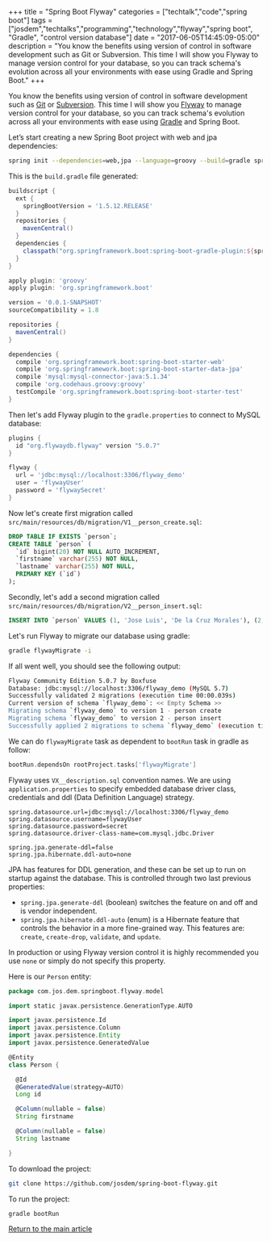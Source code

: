 +++
title = "Spring Boot Flyway"
categories = ["techtalk","code","spring boot"]
tags = ["josdem","techtalks","programming","technology","flyway","spring boot", "Gradle", "control version database"]
date = "2017-06-05T14:45:09-05:00"
description = "You know the benefits using version of control in software development such as Git or Subversion. This time I will show you Flyway to manage version control for your database, so you can track schema's evolution across all your environments with ease using Gradle and Spring Boot."
+++

You know the benefits using version of control in software development such as [Git](https://git-scm.com/) or [Subversion](https://subversion.apache.org/). This time I will show you [Flyway](https://flywaydb.org/) to manage version control for your database, so you can track schema's evolution across all your environments with ease using [Gradle](https://gradle.org/) and Spring Boot.

Let’s start creating a new Spring Boot project with web and jpa dependencies:

```bash
spring init --dependencies=web,jpa --language=groovy --build=gradle spring-boot-flyway
```

This is the `build.gradle` file generated:

```groovy
buildscript {
  ext {
    springBootVersion = '1.5.12.RELEASE'
  }
  repositories {
    mavenCentral()
  }
  dependencies {
    classpath("org.springframework.boot:spring-boot-gradle-plugin:${springBootVersion}")
  }
}

apply plugin: 'groovy'
apply plugin: 'org.springframework.boot'

version = '0.0.1-SNAPSHOT'
sourceCompatibility = 1.8

repositories {
  mavenCentral()
}

dependencies {
  compile 'org.springframework.boot:spring-boot-starter-web'
  compile 'org.springframework.boot:spring-boot-starter-data-jpa'
  compile 'mysql:mysql-connector-java:5.1.34'
  compile 'org.codehaus.groovy:groovy'
  testCompile 'org.springframework.boot:spring-boot-starter-test'
}
```

Then let's add Flyway plugin to the `gradle.properties` to connect to MySQL database:

```groovy
plugins {
  id "org.flywaydb.flyway" version "5.0.7"
}

flyway {
  url = 'jdbc:mysql://localhost:3306/flyway_demo'
  user = 'flywayUser'
  password = 'flywaySecret'
}
```

Now let's create first migration called `src/main/resources/db/migration/V1__person_create.sql`:

```sql
DROP TABLE IF EXISTS `person`;
CREATE TABLE `person` (
  `id` bigint(20) NOT NULL AUTO_INCREMENT,
  `firstname` varchar(255) NOT NULL,
  `lastname` varchar(255) NOT NULL,
  PRIMARY KEY (`id`)
);
```

Secondly, let's add a second migration called `src/main/resources/db/migration/V2__person_insert.sql`:

```sql
INSERT INTO `person` VALUES (1, 'Jose Luis', 'De la Cruz Morales'), (2, 'Eric', 'Haddad')
```

Let's run Flyway to migrate our database using gradle:

```bash
gradle flywayMigrate -i
```

If all went well, you should see the following output:

```bash
Flyway Community Edition 5.0.7 by Boxfuse
Database: jdbc:mysql://localhost:3306/flyway_demo (MySQL 5.7)
Successfully validated 2 migrations (execution time 00:00.039s)
Current version of schema `flyway_demo`: << Empty Schema >>
Migrating schema `flyway_demo` to version 1 - person create
Migrating schema `flyway_demo` to version 2 - person insert
Successfully applied 2 migrations to schema `flyway_demo` (execution time 00:00.985s)
```

We can do `flywayMigrate` task as dependent to `bootRun` task in gradle as follow:

```groovy
bootRun.dependsOn rootProject.tasks['flywayMigrate']
```


Flyway uses `VX__description.sql` convention names. We are using `application.properties` to specify embedded database driver class, credentials and ddl (Data Definition Language) strategy.

```properties
spring.datasource.url=jdbc:mysql://localhost:3306/flyway_demo
spring.datasource.username=flywayUser
spring.datasource.password=secret
spring.datasource.driver-class-name=com.mysql.jdbc.Driver

spring.jpa.generate-ddl=false
spring.jpa.hibernate.ddl-auto=none
```


JPA has features for DDL generation, and these can be set up to run on startup against the database. This is controlled through two last previous properties:

* `spring.jpa.generate-ddl` (boolean) switches the feature on and off and is vendor independent.
* `spring.jpa.hibernate.ddl-auto` (enum) is a Hibernate feature that controls the behavior in a more fine-grained way. This features are: `create`, `create-drop`, `validate`, and `update`.

In production or using Flyway version control it is highly recommended you use `none` or simply do not specify this property.

Here is our `Person` entity:

```groovy
package com.jos.dem.springboot.flyway.model

import static javax.persistence.GenerationType.AUTO

import javax.persistence.Id
import javax.persistence.Column
import javax.persistence.Entity
import javax.persistence.GeneratedValue

@Entity
class Person {

  @Id
  @GeneratedValue(strategy=AUTO)
  Long id

  @Column(nullable = false)
  String firstname

  @Column(nullable = false)
  String lastname

}
```

To download the project:

```bash
git clone https://github.com/josdem/spring-boot-flyway.git
```

To run the project:

```bash
gradle bootRun
```


[Return to the main article](/techtalk/spring#Spring_Boot)
